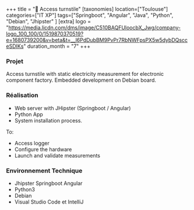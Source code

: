+++
title = "🛞 Access turnstile"
[taxonomies]
location=["Toulouse"]
categories=["IT XP"]
tags=["Springboot", "Angular", "Java", "Python", "Debian", "Jhipster" ]
[extra]
logo = "https://media.licdn.com/dms/image/C510BAQFUloocbX_Jwg/company-logo_100_100/0/1519870370519?e=1680739200&v=beta&t=__l6PdDubBM9PvPr7RbNWFpsPX5w5dybDQscceSDIKs"
duration_month = "7"
+++

### Projet

Access turnstile with static electricity measurement for electronic component factory. Embedded development on Debian board.

### Réalisation

- Web server with JHipster (Springboot / Angular)
- Python App
- System installation process.

To:

- Access logger
- Configure the hardware
- Launch and validate measurements

### Environnement Technique

- Jhipster Springboot Angular
- Python3
- Debian
- Visual Studio Code et IntelliJ
